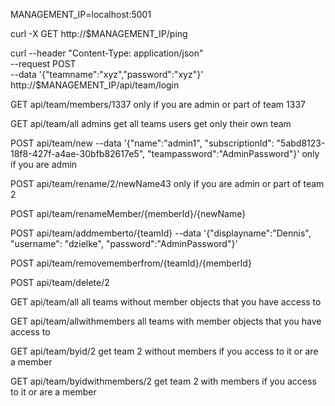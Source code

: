 

MANAGEMENT_IP=localhost:5001

curl -X GET http://$MANAGEMENT_IP/ping

curl --header "Content-Type: application/json" \
  --request POST \
  --data '{"teamname":"xyz","password":"xyz"}' \
  http://$MANAGEMENT_IP/api/team/login


GET api/team/members/1337
only if you are admin or part of team 1337

GET api/team/all
admins get all teams
users get only their own team

POST api/team/new
--data '{"name":"admin1", "subscriptionId": "5abd8123-18f8-427f-a4ae-30bfb82617e5", "teampassword":"AdminPassword"}'
only if you are admin

POST api/team/rename/2/newName43
only if you are admin or part of team 2

POST api/team/renameMember/{memberId}/{newName}

POST api/team/addmemberto/{teamId}
--data '{"displayname":"Dennis", "username": "dzielke", "password":"AdminPassword"}'


POST api/team/removememberfrom/{teamId}/{memberId}

POST api/team/delete/2

GET api/team/all 
all teams without member objects that you have access to

GET api/team/allwithmembers
all teams with member objects that you have access to

GET api/team/byid/2 
get team 2 without members if you access to it or are a member

GET api/team/byidwithmembers/2
get team 2 with members if you access to it or are a member
